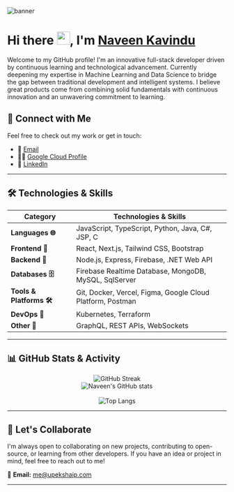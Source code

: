 <img align="center" alt="banner" src="img/upekshaip_banner_long.png">

# Hi there <img src="https://user-images.githubusercontent.com/74038190/214644152-52f47eb3-5e31-4f47-8758-05c9468d5596.gif" width="30">, I'm <a href="https://github.com/Naveen-Dilsh" target="_blank" rel="noreferrer">Naveen Kavindu</a>
</h1>


Welcome to my GitHub profile! I'm an innovative full-stack developer driven by continuous learning and technological advancement. Currently deepening my expertise in Machine Learning and Data Science to bridge the gap between traditional development and intelligent systems. I believe great products come from combining solid fundamentals with continuous innovation and an unwavering commitment to learning.
## 🔗 Connect with Me

Feel free to check out my work or get in touch:

  <!-- 💻 [Portfolio](https://upekshaip.com)-->
- 📧 [Email](mailto:naveentype2001@gmail.com)
- 👨‍💻 [Google Cloud Profile](https://www.cloudskillsboost.google/public_profiles/c6927376-d9fe-4656-bce4-c97ef5b957f3)
- 💼 [LinkedIn](linkedin.com/in/naveen-kavindu-dilshan-b92045320)
<!-- ☕ [Buy Me a Coffee](https://www.buymeacoffee.com/upekshaip)-->

---

## 🛠️ Technologies & Skills

| **Category**             | **Technologies & Skills**                                                                          |
| ------------------------ | -------------------------------------------------------------------------------------------------- |
| **Languages 🌐**         | JavaScript, TypeScript, Python, Java, C#, JSP, C                                                   |
| **Frontend 🎨**          | React, Next.js, Tailwind CSS, Bootstrap                                                            |
| **Backend 🔧**           | Node.js, Express, Firebase, .NET Web API                                                           |
| **Databases 🗄️**         | Firebase Realtime Database, MongoDB, MySQL, SqlServer                                               |
| **Tools & Platforms 🛠️** | Git, Docker, Vercel, Figma, Google Cloud Platform, Postman                                         |
| **DevOps 🚀**            | Kubernetes, Terraform                                                                              |
| **Other 🌟**             | GraphQL, REST APIs, WebSockets                                                                     |

---

## 📊 GitHub Stats & Activity

<div align="center">

![GitHub Streak](http://github-readme-streak-stats.herokuapp.com?user=Naveen-Dilsh&theme=chartreuse-dark&hide_border=true&date_format=M%20j%5B%2C%20Y%5D)
<br>
![Naveen's GitHub stats](https://github-readme-stats.vercel.app/api?username=Naveen-Dilsh&theme=chartreuse-dark&hide_border=true&show_icons=true)  
<br>
![Top Langs](https://github-readme-stats.vercel.app/api/top-langs/?username=Naveen-Dilsh&layout=compact&hide_border=true&theme=chartreuse-dark)

</div>

---

## 🤝 Let's Collaborate

I'm always open to collaborating on new projects, contributing to open-source, or learning from other developers. If you have an idea or project in mind, feel free to reach out to me!

📧 **Email:** [me@upekshaip.com](mailto:naveentype2001@gmail.com)

---

<!--## 💡 Fun Fact

When I’m not coding, you’ll find me sketching, exploring the outdoors, or diving into the latest tech trends. I'm always eager to learn and grow both personally and professionally.

---

### Support My Work

If you enjoy my work, you can support me by buying me a coffee! Your support helps me continue creating and contributing to amazing projects.

<a href="https://www.buymeacoffee.com/upekshaip" target="_blank">
  <img src="https://upekshaip.github.io/images/bmc.svg" alt="Buy me a coffee" width="150" style="border-radius: 8px;">
</a> -->
